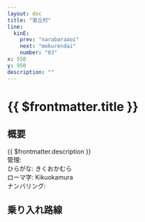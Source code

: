 ```yaml
---
layout: doc
title: "菊丘村"
line:
  kinE:
    prev: "narabaraaoi"
    next: "mokurendai"
    number: "03"
x: 550
y: 950
description: ""
---
```


# {{ $frontmatter.title }} <ViewinMap />
<!-- ![駅の写真の説明](駅の写真のURL) -->

## 概要
{{ $frontmatter.description }}  
管理:   
ひらがな: きくおかむら  
ローマ字: Kikuokamura  
ナンバリング: <Numberling />

## 乗り入れ路線
<LineInfo />